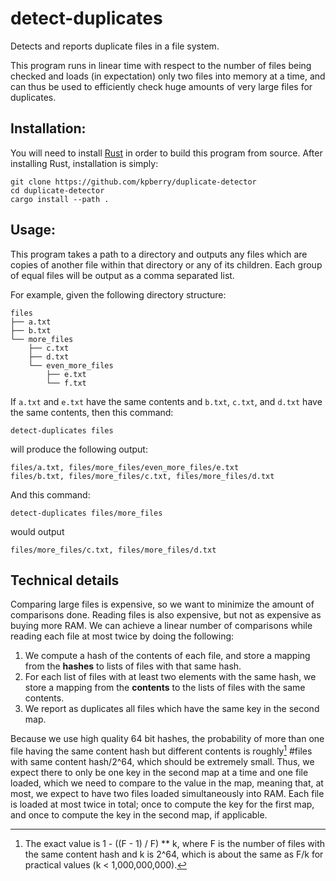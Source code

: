 # detect-duplicates
Detects and reports duplicate files in a file system.

This program runs in linear time with respect to the number of files being checked and loads (in expectation) only two files into memory at a time, and can thus be used to efficiently check huge amounts of very large files for duplicates.

## Installation:
You will need to install [Rust](https://www.rust-lang.org/learn/get-started) in order to build this program from source. 
After installing Rust, installation is simply:
```
git clone https://github.com/kpberry/duplicate-detector
cd duplicate-detector
cargo install --path .
```

## Usage:
This program takes a path to a directory and outputs any files which are copies of another file within that directory or any of its children. Each group of equal files will be output as a comma separated list.

For example, given the following directory structure:
```
files
├── a.txt
├── b.txt
└── more_files
    ├── c.txt
    ├── d.txt
    └── even_more_files
        ├── e.txt
        └── f.txt
```
If `a.txt` and `e.txt` have the same contents and `b.txt`, `c.txt`, and `d.txt` have the same contents, then this command:
```
detect-duplicates files
```
will produce the following output:
```
files/a.txt, files/more_files/even_more_files/e.txt
files/b.txt, files/more_files/c.txt, files/more_files/d.txt
```

And this command:
```
detect-duplicates files/more_files
```
would output
```
files/more_files/c.txt, files/more_files/d.txt
```

## Technical details
Comparing large files is expensive, so we want to minimize the amount of comparisons done. Reading files is also expensive, but not as expensive as buying more RAM. We can achieve a linear number of comparisons while reading each file at most twice by doing the following:
1. We compute a hash of the contents of each file, and store a mapping from the **hashes** to lists of files with that same hash.
2. For each list of files with at least two elements with the same hash, we store a mapping from the **contents** to the lists of files with the same contents.
3. We report as duplicates all files which have the same key in the second map.

Because we use high quality 64 bit hashes, the probability of more than one file having the same content hash but different contents is roughly[^1] #files with same content hash/2^64, which should be extremely small. Thus, we expect there to only be one key in the second map at a time and one file loaded, which we need to compare to the value in the map, meaning that, at most, we expect to have two files loaded simultaneously into RAM. Each file is loaded at most twice in total; once to compute the key for the first map, and once to compute the key in the second map, if applicable. 

[^1]: The exact value is 1 - ((F - 1) / F) ** k, where F is the number of files with the same content hash and k is 2^64, which is about the same as F/k for practical values (k < 1,000,000,000).